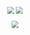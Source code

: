 <p align = "center">
  <img src = "https://github-readme-stats.vercel.app/api?username=Immask-rgb&show_icons=true&theme=tokyonight&line_height=27">
  <img src = "https://github-readme-stats.vercel.app/api/top-langs/?username=Immask-rgb&theme=radical">
</p>

<p align = "center">
  <img src = "https://github-readme-streak-stats.herokuapp.com/?user=Immask-rgb&show_icons=true&locale=en&layout=compact&theme=radical&line_height=0">
</p>
